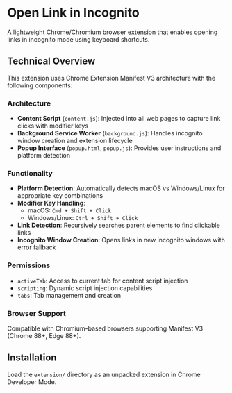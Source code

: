 # Open Link in Incognito

A lightweight Chrome/Chromium browser extension that enables opening links in incognito mode using keyboard shortcuts.

## Technical Overview

This extension uses Chrome Extension Manifest V3 architecture with the following components:

### Architecture

- **Content Script** (`content.js`): Injected into all web pages to capture link clicks with modifier keys
- **Background Service Worker** (`background.js`): Handles incognito window creation and extension lifecycle
- **Popup Interface** (`popup.html`, `popup.js`): Provides user instructions and platform detection

### Functionality

- **Platform Detection**: Automatically detects macOS vs Windows/Linux for appropriate key combinations
- **Modifier Key Handling**: 
  - macOS: `Cmd + Shift + Click`
  - Windows/Linux: `Ctrl + Shift + Click`
- **Link Detection**: Recursively searches parent elements to find clickable links
- **Incognito Window Creation**: Opens links in new incognito windows with error fallback

### Permissions

- `activeTab`: Access to current tab for content script injection
- `scripting`: Dynamic script injection capabilities
- `tabs`: Tab management and creation

### Browser Support

Compatible with Chromium-based browsers supporting Manifest V3 (Chrome 88+, Edge 88+).

## Installation

Load the `extension/` directory as an unpacked extension in Chrome Developer Mode.